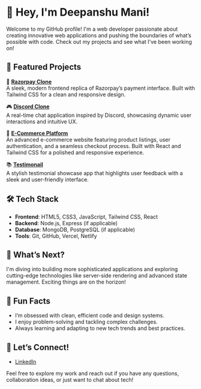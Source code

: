 

# 👋 Hey, I'm Deepanshu Mani!

Welcome to my GitHub profile! I'm a web developer passionate about creating innovative web applications and pushing the boundaries of what’s possible with code. Check out my projects and see what I've been working on!

## 🌟 Featured Projects

🚀 **[Razorpay Clone](https://razorpay-clone-five-mu.vercel.app/)**  
A sleek, modern frontend replica of Razorpay’s payment interface. Built with Tailwind CSS for a clean and responsive design.

🎮 **[Discord Clone](https://github.com/Deepanshu-mani/Discord-Clone.git)**  
A real-time chat application inspired by Discord, showcasing dynamic user interactions and intuitive UX.

🛒 **[E-Commerce Platform](https://your-vercel-ecommerce-demo-link.com)**  
An advanced e-commerce website featuring product listings, user authentication, and a seamless checkout process. Built with React and Tailwind CSS for a polished and responsive experience.

📚 **[Testimonail](https://testimonail.vercel.app)**  
A stylish testimonial showcase app that highlights user feedback with a sleek and user-friendly interface.

## 🛠️ Tech Stack

- **Frontend**: HTML5, CSS3, JavaScript, Tailwind CSS, React
- **Backend**: Node.js, Express (if applicable)
- **Database**: MongoDB, PostgreSQL (if applicable)
- **Tools**: Git, GitHub, Vercel, Netlify

## 🚀 What’s Next?

I'm diving into building more sophisticated applications and exploring cutting-edge technologies like server-side rendering and advanced state management. Exciting things are on the horizon!

## 🌟 Fun Facts

- I’m obsessed with clean, efficient code and design systems.
- I enjoy problem-solving and tackling complex challenges.
- Always learning and adapting to new tech trends and best practices.

## 💬 Let’s Connect!

- [LinkedIn](https://www.linkedin.com/in/deepanshu-mani)


Feel free to explore my work and reach out if you have any questions, collaboration ideas, or just want to chat about tech!

